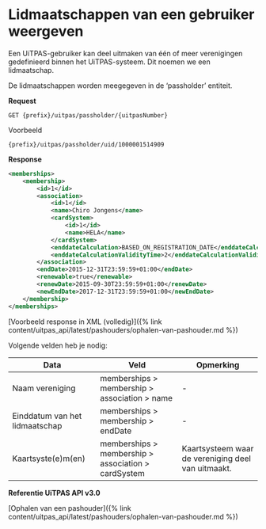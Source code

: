 ---
---

# Lidmaatschappen van een gebruiker weergeven

Een UiTPAS-gebruiker kan deel uitmaken van één of meer verenigingen gedefinieerd binnen het UiTPAS-systeem. Dit noemen we een lidmaatschap.

De lidmaatschappen worden meegegeven in de ‘passholder’ entiteit.

**Request**

```
GET {prefix}/uitpas/passholder/{uitpasNumber}
```

Voorbeeld
```
{prefix}/uitpas/passholder/uid/1000001514909
```

**Response**

~~~ xml
<memberships>
    <membership>
        <id>1</id>
        <association>
            <id>1</id>
            <name>Chiro Jongens</name>
            <cardSystem>
                <id>1</id>
                <name>HELA</name>
            </cardSystem>
            <enddateCalculation>BASED_ON_REGISTRATION_DATE</enddateCalculation>
            <enddateCalculationValidityTime>2</enddateCalculationValidityTime>
        </association>
        <endDate>2015-12-31T23:59:59+01:00</endDate>
        <renewable>true</renewable>
        <renewDate>2015-09-30T23:59:59+01:00</renewDate>
        <newEndDate>2017-12-31T23:59:59+01:00</newEndDate>
    </membership>
</memberships>
~~~

[Voorbeeld response in XML (volledig)]({% link content/uitpas_api/latest/pashouders/ophalen-van-pashouder.md %})

Volgende velden heb je nodig:

| Data | Veld | Opmerking |
| --- | --- | --- |
| Naam vereniging | memberships > membership > association > name | - |
| Einddatum van het lidmaatschap | memberships > membership > endDate | - |
| Kaartsyste(e)m(en) | memberships > membership > association > cardSystem | Kaartsysteem waar de vereniging deel van uitmaakt. |

**Referentie UiTPAS API v3.0**

[Ophalen van een pashouder]({% link content/uitpas_api/latest/pashouders/ophalen-van-pashouder.md %})


